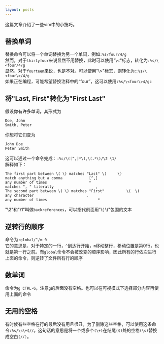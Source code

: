 ```yaml
---
layout: posts
---
```

这篇文章介绍了一些vim中的小技巧。  

## 替换单词
替换命令可以将一个单词替换为另一个单词，例如`:%s/four/4/g`  
然而，对于`thirtyfour`来说显然不用替换，此时可以使用"\\<"标志，转化为`:%s/\<four/4/g`  
显然，对于`fourteen`来说，也是不对。可以使用"\\>"标志，则转化为:`:%s/\<four\>/4/g`  
如果正在编程，可能希望替换注释中的“four”，这可以使用`:%s/\<four\>4/gc`  

## 将"Last, First"转化为"First Last"
假设你有许多单词，其形式为  
```
Doe, John
Smith, Peter
```
你想将它们变为  
```
John Doe
Peter Smith
```
这可以通过一个命令完成：`:%s/\([^,]*\),\(.*\)/\2 \1/`  
解释如下：   
```
The first part between \( \) matches "Last"	\(     \)
match anything but a comma			  [^,]
any number of times				      *
matches ", " literally					 ,
The second part between \( \) matches "First"		   \(  \)
any character					     .
any number of times					      *
```
"\2"和"\1"叫做`backreferences`，可以指代前面用"\\( \\)"包围的文本  

## 逆转行的顺序
命令为`:global/^/m 0`  
它的意思是，对于特定的一行，`^`到达行开始，`m`移动整行，移动位置是第0行，也就是第一行之前。而`global`命令不会被改变的顺序影响，因此所有的行依次进行上面的命令，则逆转了文件所有行的顺序  

## 数单词
命令为`g CTRL-G`，注意`g`的后面没有空格。也可以在可视模式下选择部分内容再使用上面的命令  

## 无用的空格
有时候有些空格在行的最后没有用且很丑，为了删除这些空格，可以使用这条命令`:%s/\s\+$//`。这句话的意思是将一个或多个`(\+)`在结尾`($)`处的空格`(\s)`替换成空白`(//)`。  
